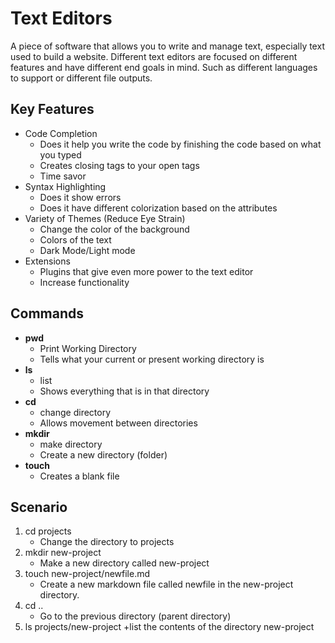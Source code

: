 # Text Editors
A piece of software that allows you to write and manage text, especially text used to build a website. 
Different text editors are focused on different features and have different end goals in mind. Such as different languages to support or different file outputs. 

## Key Features

+ Code Completion
  + Does it help you write the code by finishing the code based on what you typed
  + Creates closing tags to your open tags
  + Time savor
+ Syntax Highlighting
  + Does it show errors
  + Does it have different colorization based on the attributes
+ Variety of Themes (Reduce Eye Strain)
  + Change the color of the background
  + Colors of the text
  + Dark Mode/Light mode
+ Extensions
  + Plugins that give even more power to the text editor
  + Increase functionality
 
## Commands

+ **pwd**
  + Print Working Directory
  + Tells what your current or present working directory is
+ **ls**
  + list
  + Shows everything that is in that directory
+ **cd**
  + change directory
  + Allows movement between directories
+ **mkdir**
  + make directory
  + Create a new directory (folder)
+ **touch**
  + Creates a blank file
 
## Scenario

1. cd projects
   + Change the directory to projects
2. mkdir new-project
   + Make a new directory called new-project
3. touch new-project/newfile.md
   + Create a new markdown file called newfile in the new-project directory.
4. cd ..
   + Go to the previous directory (parent directory)
5. ls projects/new-project
   +list the contents of the directory new-project
